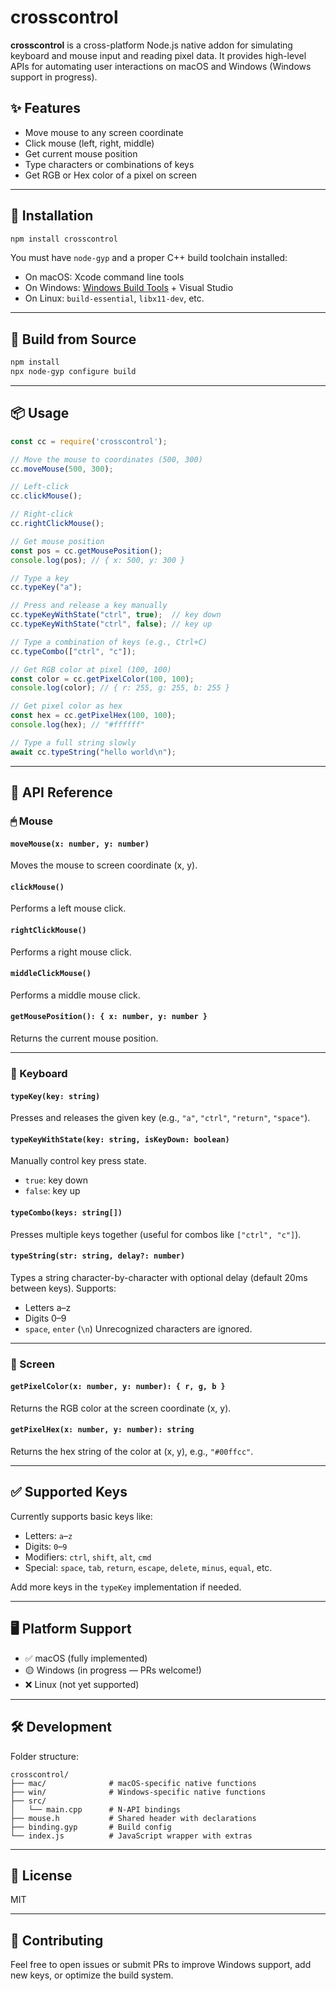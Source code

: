 # crosscontrol

**crosscontrol** is a cross-platform Node.js native addon for simulating keyboard and mouse input and reading pixel data. It provides high-level APIs for automating user interactions on macOS and Windows (Windows support in progress).

## ✨ Features

- Move mouse to any screen coordinate
- Click mouse (left, right, middle)
- Get current mouse position
- Type characters or combinations of keys
- Get RGB or Hex color of a pixel on screen

---

## 🚀 Installation

```bash
npm install crosscontrol
```

You must have `node-gyp` and a proper C++ build toolchain installed:
- On macOS: Xcode command line tools
- On Windows: [Windows Build Tools](https://github.com/felixrieseberg/windows-build-tools) + Visual Studio
- On Linux: `build-essential`, `libx11-dev`, etc.

---

## 🔧 Build from Source

```bash
npm install
npx node-gyp configure build
```

---

## 📦 Usage

```js
const cc = require('crosscontrol');

// Move the mouse to coordinates (500, 300)
cc.moveMouse(500, 300);

// Left-click
cc.clickMouse();

// Right-click
cc.rightClickMouse();

// Get mouse position
const pos = cc.getMousePosition();
console.log(pos); // { x: 500, y: 300 }

// Type a key
cc.typeKey("a");

// Press and release a key manually
cc.typeKeyWithState("ctrl", true);  // key down
cc.typeKeyWithState("ctrl", false); // key up

// Type a combination of keys (e.g., Ctrl+C)
cc.typeCombo(["ctrl", "c"]);

// Get RGB color at pixel (100, 100)
const color = cc.getPixelColor(100, 100);
console.log(color); // { r: 255, g: 255, b: 255 }

// Get pixel color as hex
const hex = cc.getPixelHex(100, 100);
console.log(hex); // "#ffffff"

// Type a full string slowly
await cc.typeString("hello world\n");
```

---

## 🧩 API Reference

### 🖱 Mouse

#### `moveMouse(x: number, y: number)`
Moves the mouse to screen coordinate (x, y).

#### `clickMouse()`
Performs a left mouse click.

#### `rightClickMouse()`
Performs a right mouse click.

#### `middleClickMouse()`
Performs a middle mouse click.

#### `getMousePosition(): { x: number, y: number }`
Returns the current mouse position.

---

### 🎹 Keyboard

#### `typeKey(key: string)`
Presses and releases the given key (e.g., `"a"`, `"ctrl"`, `"return"`, `"space"`).

#### `typeKeyWithState(key: string, isKeyDown: boolean)`
Manually control key press state.
- `true`: key down
- `false`: key up

#### `typeCombo(keys: string[])`
Presses multiple keys together (useful for combos like `["ctrl", "c"]`).

#### `typeString(str: string, delay?: number)`
Types a string character-by-character with optional delay (default 20ms between keys).
Supports:
- Letters a–z
- Digits 0–9
- `space`, `enter` (`\n`)
Unrecognized characters are ignored.

---

### 🎨 Screen

#### `getPixelColor(x: number, y: number): { r, g, b }`
Returns the RGB color at the screen coordinate (x, y).

#### `getPixelHex(x: number, y: number): string`
Returns the hex string of the color at (x, y), e.g., `"#00ffcc"`.

---

## ✅ Supported Keys

Currently supports basic keys like:
- Letters: `a`–`z`
- Digits: `0`–`9`
- Modifiers: `ctrl`, `shift`, `alt`, `cmd`
- Special: `space`, `tab`, `return`, `escape`, `delete`, `minus`, `equal`, etc.

Add more keys in the `typeKey` implementation if needed.

---

## 🖥 Platform Support

- ✅ macOS (fully implemented)
- 🟡 Windows (in progress — PRs welcome!)
- ❌ Linux (not yet supported)

---

## 🛠 Development

Folder structure:

```
crosscontrol/
├── mac/              # macOS-specific native functions
├── win/              # Windows-specific native functions
├── src/
│   └── main.cpp      # N-API bindings
├── mouse.h           # Shared header with declarations
├── binding.gyp       # Build config
└── index.js          # JavaScript wrapper with extras
```

---

## 📄 License

MIT

---

## 🤝 Contributing

Feel free to open issues or submit PRs to improve Windows support, add new keys, or optimize the build system.
